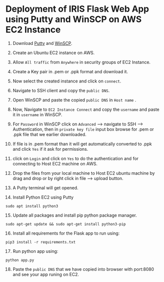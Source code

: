 # Deployment of IRIS Flask Web App using Putty and WinSCP on AWS EC2 Instance

1. Download [Putty](https://www.chiark.greenend.org.uk/~sgtatham/putty/latest.html) and [WinSCP](https://winscp.net/eng/download.php).
2. Create an Ubuntu EC2 instance on AWS.
3. Allow `All traffic` from `Anywhere`  in security groups of EC2 Instance. 
4. Create a Key pair in .pem or .ppk format and download it.
5. Now select the created instance and click on `connect`.
6. Navigate to SSH client and copy the `public DNS`.
7. Open WinSCP and paste the copied `public DNS` in `Host name` .
8. Now, Navigate to `EC2 Instance Connect` and copy the `username` and paste it in `username` in WinSCP.
9. For `Password` in WinSCP click on `Advanced` --> navigate to SSH --> Authentication, then in `private key file` input box browse for .pem or .ppk file that we earlier downloaded.
10.  If file is in .pem format than it will get automatically converted to .ppk and click `Yes` if it ask for permissions.
11. click on `Login` and click on `Yes` to do the authentication and for connecting to Host EC2 machine on AWS.

12. Drop the files from your local machine to Host EC2 ubuntu machine by drag and drop or by right click in file --> upload button.

13. A Putty terminal will get opened.

14. Install Python EC2 using Putty
```
sudo apt install python3
```

15. Update all packages and install pip python package manager.
```
sudo apt-get update && sudo apt-get install python3-pip 
```

16. Install all requirements for the Flask app to run using:
```
pip3 install -r requirements.txt
```

17. Run python app using:
```
python app.py
```

18. Paste the `public DNS` that we have copied into browser with port:8080 and see your app runing on EC2.